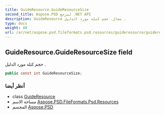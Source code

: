 ```yaml
---
title: GuideResource.GuideResourceSize
second_title: Aspose.PSD لمرجع .NET API
description: GuideResource مجال. حجم كتلة مورد الدليل .
type: docs
weight: 40
url: /ar/net/aspose.psd.fileformats.psd.resources/guideresource/guideresourcesize/
---
```

## GuideResource.GuideResourceSize field

حجم كتلة مورد الدليل .

```csharp
public const int GuideResourceSize;
```

### أنظر أيضا

* class [GuideResource](../)
* مساحة الاسم [Aspose.PSD.FileFormats.Psd.Resources](../../guideresource/)
* المجسم [Aspose.PSD](../../../)


